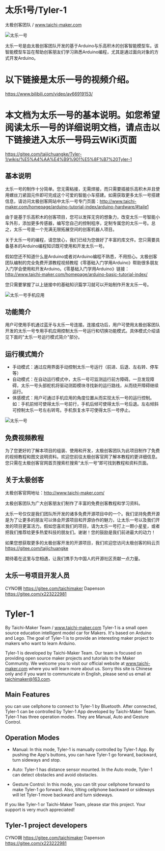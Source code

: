 太乐1号/Tyler-1
========
太极创客团队 / www.taichi-maker.com

![太乐一号](https://images.gitee.com/uploads/images/2019/0828/203931_742a3725_1726672.jpeg "Tyler-1")

太乐一号是由太极创客团队开发的基于Arduino与乐高积木的创客智能模型车。该智能模型车旨在帮助创客朋友们学习熟悉Arduino编程，尤其是通过面向对象的方式开发Arduino。

# 以下链接是太乐一号的视频介绍。

https://www.bilibili.com/video/av66919153/

# 本文档为太乐一号的基本说明。如您希望阅读太乐一号的详细说明文档，请点击以下链接进入太乐一号码云WiKi页面

https://gitee.com/taijichuangke/Tyler-1/wikis/%E5%A4%AA%E4%B9%901%E5%8F%B7%20Tyler-1

基本说明
--------
太乐一号的制作十分简单。您无需粘接，无需焊接，而只需要插接乐高积木并且使用螺丝刀紧固元件即可完成这个可爱的智能小车搭建。如需获取更多太乐一号搭建信息，请访问太极创客网站中太乐一号专门页面：http://www.taichi-maker.com/homepage/arduino-tutorial-index/arduino-hardware/#taile1

由于是基于乐高积木的创客项目，您可以发挥无穷的想象力，改变太乐一号智能小车外形，添加更多传感器，编写您自己的控制程序，定制专属您的太乐一号。总之，太乐一号是一个充满无限拓展空间的创客机器人项目。

关于太乐一号的编程，请您放心，我们已经为您做好了丰富的库文件。您只需要具备基本的Arduino编程知识既可使用和开发太乐一号。

假如您还不知道什么是Arduino或者对Arduino编程不熟悉，不用担心。太极创客团队编制的完全免费开源教程视频教程《零基础入门学用Arduino》帮助很多朋友入门学会使用和开发Arduino。《零基础入门学用Arduino》链接：http://www.taichi-maker.com/homepage/arduino-basic-tutorial-index/

您只需要掌握了以上链接中的基础知识篇学习就可以开始制作开发太乐一号。

![太乐一号手机应用](https://images.gitee.com/uploads/images/2019/0828/211234_75820568_1726672.jpeg "太乐一号手机应用")

功能简介
--------
用户可使用手机通过蓝牙与太乐一号连接。连接成功后，用户可使用太极创客团队开发的太乐一号专用手机应用控制太乐一号运行和切换功能模式。具体模式介绍请见下面的"太乐一号运行模式简介"部分。

运行模式简介
--------
- 手动模式：通过应用界面手动控制太乐一号运行（前进、后退、左右转、停车等）
- 自动模式：在自动运行模式中，太乐一号可监测运行前方障碍。一旦发现障碍，太乐一号头部舵机将驱动测距模块寻找新的运行路线，从而绕开障碍继续运行。
- 体感模式：用户可通过手机应用的角度位置从而实现太乐一号的运行控制。如：手机前倾可使得太乐一号前行，手机后倾可使得太乐一号后退。左右倾斜可控制太乐一号左右转弯。手机恢复水平可使得太乐一号停止。

![太乐一号](https://images.gitee.com/uploads/images/2019/0828/204251_cf4dd75e_1726672.jpeg "Tyle-1")

免费视频教程
--------
为了您更好的了解本项目的组装、使用和开发，太极创客团队为此项目制作了免费的视频教程和图文说明资料。欢迎您前往太极创客官网了解本教程的更详细信息。您只需在太极创客官网首页搜索栏搜索“太乐一号”即可找到教程和资料页面。

关于太极创客
--------
太极创客官网地址：http://www.taichi-maker.com/

太极创客团队为广大创客朋友们制作了丰富的免费创客教程和学习资料。

太乐一号仅仅是我们团队所开发的诸多免费开源项目中的一个。我们坚持免费开源是为了让更多的朋友可以体会开源项目和开源协作的魅力，让太乐一号以及我们开发的项目更富活力。假如您喜欢我们的项目，请为太乐一号打上一颗小星星，或者把我们推荐给更多热爱科技的朋友们。谢谢！您的鼓励是我们前进最大的动力！


如果您想获取更多的太极创客开发的开源项目，我们欢迎您访问太极创客的码云页 https://gitee.com/taijichuangke

期待着在这里与您相遇，让我们携手为中国人的开源社区贡献一点力量。

太乐一号项目开发人员
--------
CYNO朔	https://gitee.com/taichimaker
Dapenson   https://gitee.com/x223222981



Tyler-1
========
By Taichi-Maker Team / www.taichi-maker.com
Tyler-1 is a small open source education intelligent model car for Makers. It's based on Arduino and Lego. The goal of Tyler-1 is to provide an interesting maker project to makers who want to learn Arduino.

Tyler-1 is developed by Taichi-Maker Team. Our team is focused on providing open source maker projects and tutorials to the Maker Community. We welcome you to visit our official website at www.taichi-maker.com where you will learn more about us. Sorry this site is Chinese only and if you want to communicate in English, please send us email at taichimaker@163.com. 

Main Features
--------
you can use cellphone to connect to Tyler-1 by Bluetooth. After connected, Tyler-1 can be controlled by Tyler-1 App developed by Taichi-Maker Team. Tyler-1 has three operation modes. They are Manual, Auto and Gesture Control. 

Operation Modes
--------
- Manual: In this mode, Tyler-1 is manually controlled by Tyler-1 App. By pushing the App's buttons, you can have Tyler-1 go forward, backward, turn sideways and stop.

- Auto: Tyler-1 has distance sensor mounted. In the Auto mode, Tyler-1 can detect obstacles and avoid obstacles. 

- Gesture Control: In this mode, you can tilt your cellphone forward to make Tyler-1 go forward. Also, tilting cellphone backward or sideways will let Tyler-1 move backward and turn sideways.  

If you like Tyler-1 or Taichi-Maker Team, please star this project. Your support is very much appreciated!

Tyler-1 project developers
--------
CYNO朔	https://gitee.com/taichimaker
Dapenson   https://gitee.com/x223222981



